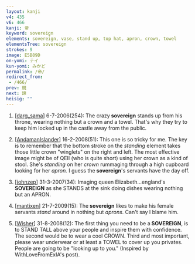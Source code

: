 ```yaml
---
layout: kanji
v4: 435
v6: 466
kanji: 帝
keyword: sovereign
elements: sovereign, vase, stand up, top hat, apron, crown, towel
elementsTree: sovereign
strokes: 9
image: E5B89D
on-yomi: テイ
kun-yomi: みかど
permalink: /帝/
redirect_from:
 - /466/
prev: 競
next: 諦
heisig: ""
---
```


1) [<a href="http://kanji.koohii.com/profile/darg_sama">darg_sama</a>] 6-7-2006(254): The crazy<strong> sovereign</strong> stands up from his throne, wearing nothing but a crown and a towel. That&#039;s why they try to keep him locked up in the castle away from the public.

2) [<a href="http://kanji.koohii.com/profile/AndamanIslander">AndamanIslander</a>] 16-2-2008(51): This one is so tricky for me. The key is to remember that the bottom stroke on the <em>standing</em> element takes those little crown &quot;winglets&quot; on the right and left. The most effective image might be of QEII (who is quite short) using her crown as a kind of stool. She&#039;s <em>standing</em> on her <em>crown</em> rummaging through a high cupboard looking for her <em>apron.</em> I guess the<strong> sovereign</strong>&#039;s servants have the day off.

3) [<a href="http://kanji.koohii.com/profile/johnzep">johnzep</a>] 31-3-2007(34): Imaging queen Elizabeth...england&#039;s<strong> SOVEREIGN</strong> as she STANDS at the sink doing dishes wearing nothing but an APRON.

4) [<a href="http://kanji.koohii.com/profile/mantixen">mantixen</a>] 21-7-2009(15): The<strong> sovereign</strong> likes to make his female servants <em>stand</em> around in nothing but <em>aprons</em>. Can&#039;t say I blame him.

5) [<a href="http://kanji.koohii.com/profile/Wisher">Wisher</a>] 31-8-2008(12): The first thing you need to be a<strong> SOVEREIGN</strong>, is to STAND TALL above your people and inspire them with confidence. The second would be to wear a cool CROWN. Third and most important, please wear underwear or at least a TOWEL to cover up you privates. People are going to be &quot;looking up to you.&quot; (Inspired by WithLoveFromExIA&#039;s post).

